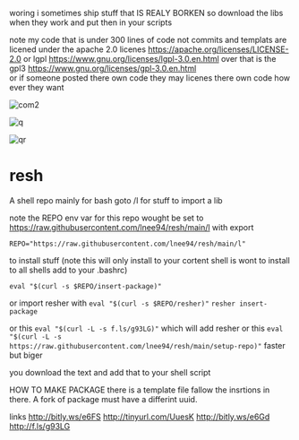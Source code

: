 woring i sometimes ship stuff that IS REALY BORKEN so download the libs when they work and put then in your scripts

note my code that is under 300 lines of code not commits and templats are licened under the apache 2.0 licenes https://apache.org/licenses/LICENSE-2.0 or lgpl https://www.gnu.org/licenses/lgpl-3.0.en.html
over that is the gpl3 https://www.gnu.org/licenses/gpl-3.0.en.html   
or if someone posted there own code they may licenes there own code how ever they want

![com2](https://user-images.githubusercontent.com/73306958/121432176-5244c900-c948-11eb-8a38-b6ace842cf30.png)

![q](https://user-images.githubusercontent.com/73306958/121403883-6200e500-c929-11eb-83ed-38fdbda19b69.png)

![qr](https://user-images.githubusercontent.com/73306958/121403565-06365c00-c929-11eb-9fdd-3e3924ae5284.png)
# resh
A shell repo mainly for bash
goto /l for stuff 
to import a lib 

note the REPO env var for this repo wought be set to https://raw.githubusercontent.com/lnee94/resh/main/l
with export 

```REPO="https://raw.githubusercontent.com/lnee94/resh/main/l"```    

to install stuff (note this will only install to your cortent shell is wont to install to all shells add to your .bashrc)

```eval "$(curl -s $REPO/insert-package)"```

or import resher with
```eval "$(curl -s $REPO/resher)"```
```resher insert-package```

or this
```eval "$(curl -L -s f.ls/g93LG)"``` which will add resher
or this 
```eval "$(curl -L -s https://raw.githubusercontent.com/lnee94/resh/main/setup-repo)"``` faster but biger

you download the text and add that to your shell script

HOW TO MAKE PACKAGE
there is a template file fallow the insrtions in there. 
A fork of package must have a differint uuid.

links
http://bitly.ws/e6FS
http://tinyurl.com/UuesK
http://bitly.ws/e6Gd
http://f.ls/g93LG

